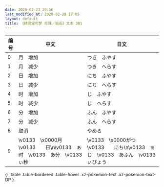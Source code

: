 ```yaml
---
date: 2020-02-23 20:56
last_modified_at: 2020-02-28 17:05
layout: default
title: 《精灵宝可梦 珍珠／钻石》文本 301
---
```

| 编号 | 中文 | 日文 |
| ---- | ---- | ---- |
| 0 | 月　增加 | つき　ふやす |
| 1 | 月　减少 | つき　へらす |
| 2 | 日　增加 | にち　ふやす |
| 3 | 日　减少 | にち　へらす |
| 4 | 时　增加 | じ　ふやす |
| 5 | 时　减少 | じ　へらす |
| 6 | 分　增加 | ふん　ふやす |
| 7 | 分　减少 | ふん　へらす |
| 8 | 取消 | やめる |
| 9 | \v0133　\x0000月　\v0133　　日\n\v0133　ぁ时　\v0133　あ分　\v0133　ぃ秒 | \v0133　\x0000がつ　\v0133　　にち\n\v0133　ぁじ　\v0133　あふん　\v0133　ぃびょう |
{: .table .table-bordered .table-hover .xz-pokemon-text .xz-pokemon-text-DP }